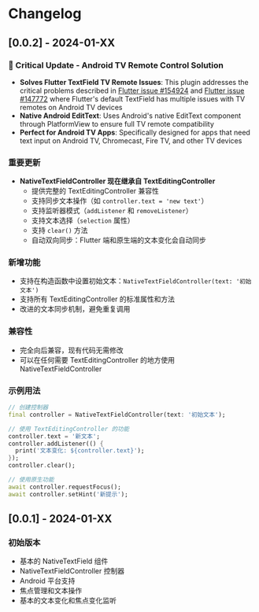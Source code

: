 # Changelog

## [0.0.2] - 2024-01-XX

### 🚨 Critical Update - Android TV Remote Control Solution
- **Solves Flutter TextField TV Remote Issues**: This plugin addresses the critical problems described in [Flutter issue #154924](https://github.com/flutter/flutter/issues/154924) and [Flutter issue #147772](https://github.com/flutter/flutter/issues/147772) where Flutter's default TextField has multiple issues with TV remotes on Android TV devices
- **Native Android EditText**: Uses Android's native EditText component through PlatformView to ensure full TV remote compatibility
- **Perfect for Android TV Apps**: Specifically designed for apps that need text input on Android TV, Chromecast, Fire TV, and other TV devices

### 重要更新
- **NativeTextFieldController 现在继承自 TextEditingController**
  - 提供完整的 TextEditingController 兼容性
  - 支持同步文本操作（如 `controller.text = 'new text'`）
  - 支持监听器模式（`addListener` 和 `removeListener`）
  - 支持文本选择（`selection` 属性）
  - 支持 `clear()` 方法
  - 自动双向同步：Flutter 端和原生端的文本变化会自动同步

### 新增功能
- 支持在构造函数中设置初始文本：`NativeTextFieldController(text: '初始文本')`
- 支持所有 TextEditingController 的标准属性和方法
- 改进的文本同步机制，避免重复调用

### 兼容性
- 完全向后兼容，现有代码无需修改
- 可以在任何需要 TextEditingController 的地方使用 NativeTextFieldController

### 示例用法
```dart
// 创建控制器
final controller = NativeTextFieldController(text: '初始文本');

// 使用 TextEditingController 的功能
controller.text = '新文本';
controller.addListener(() {
  print('文本变化: ${controller.text}');
});
controller.clear();

// 使用原生功能
await controller.requestFocus();
await controller.setHint('新提示');
```

## [0.0.1] - 2024-01-XX

### 初始版本
- 基本的 NativeTextField 组件
- NativeTextFieldController 控制器
- Android 平台支持
- 焦点管理和文本操作
- 基本的文本变化和焦点变化监听
